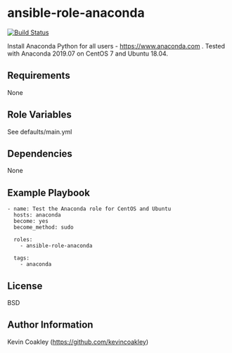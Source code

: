 ansible-role-anaconda
=====================

[![Build Status](https://travis-ci.org/kevincoakley/ansible-role-anaconda.svg?branch=master)](https://travis-ci.org/kevincoakley/ansible-role-anaconda)

Install Anaconda Python for all users - https://www.anaconda.com . Tested with Anaconda 2019.07 on CentOS 7 and Ubuntu 18.04.

Requirements
------------

None

Role Variables
--------------

See defaults/main.yml

Dependencies
------------

None

Example Playbook
----------------

    - name: Test the Anaconda role for CentOS and Ubuntu
      hosts: anaconda
      become: yes
      become_method: sudo
    
      roles:
        - ansible-role-anaconda
    
      tags:
        - anaconda
    
License
-------

BSD

Author Information
------------------

Kevin Coakley (https://github.com/kevincoakley)
